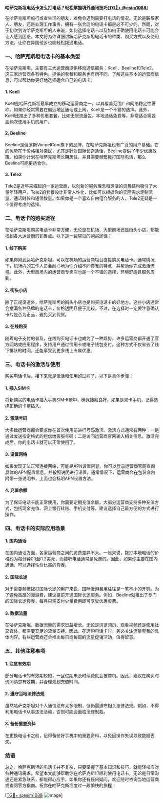 **哈萨克斯坦电话卡怎么打电话？轻松掌握境外通讯技巧[[TG💪+ @esim1088](https://t.me/s/esim1088)]**

在哈萨克斯坦旅行或者生活的朋友，难免会遇到需要打电话的情况。无论是联系家人、朋友，还是处理工作事务，拥有一张合适的电话卡都是必不可少的。然而，对于初次到访哈萨克斯坦的人来说，如何选择电话卡以及如何正确使用电话卡可能会让人感到困惑。本文将为你详细讲解哈萨克斯坦电话卡的种类、购买方式以及使用方法，让你在异国他乡也能轻松拨通电话。

### **一、哈萨克斯坦电话卡的基本类型**

在哈萨克斯坦，主要有三大运营商提供移动通信服务：Kcell、Beeline和Tele2。这三家运营商各有特色，提供的套餐和服务也有所不同。了解这些基本的运营商信息，可以帮助你更好地选择适合自己的电话卡。

#### **1. Kcell**
Kcell是哈萨克斯坦最早成立的移动运营商之一，以其覆盖范围广和网络稳定性著称。如果你经常需要在偏远地区通话或上网，Kcell是一个不错的选择。此外，Kcell还推出了多种优惠套餐，比如无限流量包、本地通话免费等，非常适合需要高频次使用手机的用户。

#### **2. Beeline**
Beeline是俄罗斯VimpelCom旗下的品牌，在哈萨克斯坦也有广泛的用户基础。它的优势在于价格相对亲民，尤其是针对国际长途通话，Beeline提供了不少优惠政策。如果你计划在哈萨克斯坦长期居住，并且需要频繁拨打国际电话，那么Beeline可能更适合你。

#### **3. Tele2**
Tele2是近年来崛起的一家运营商，以创新的服务理念和灵活的资费结构吸引了大量年轻用户。Tele2的套餐设计非常人性化，比如可以根据你的实际需求定制流量、通话时长和短信数量。如果你是一个喜欢自由组合服务的人，Tele2无疑是一个值得考虑的选择。

### **二、电话卡的购买途径**

在哈萨克斯坦购买电话卡非常方便，无论是在机场、大型商场还是街头小店，都能找到各大运营商的销售点。以下是一些常见的购买途径：

#### **1. 线下购买**
如果你刚到达哈萨克斯坦，可以在机场的运营商柜台直接购买电话卡。通常情况下，机场内的工作人员会耐心地为你介绍不同套餐的特点，并帮助你完成激活流程。此外，大型商场内的运营商专卖店也是一个不错的选择，环境舒适且服务周到。

#### **2. 街头小店**
除了正规渠道外，哈萨克斯坦的街头小店也是购买电话卡的好地方。这些小店通常会摆满各种品牌的电话卡，价格透明且便于比较。不过，在选择时一定要注意确认卡片是否为正品，避免买到假货。

#### **3. 在线购买**
随着电子支付的普及，在线购买电话卡也成为了一种趋势。许多运营商都开通了官方网站或应用程序，支持用户通过信用卡或电子钱包支付。这种方式不仅省去了线下排队的时间，还能享受到更多线上专属优惠。

### **三、电话卡的激活与使用**

购买电话卡后，接下来就是激活和使用的过程了。以下是具体步骤：

#### **1. 插入SIM卡**
将新购买的电话卡插入手机SIM卡槽中，确保接触良好。如果是双卡手机，记得选择正确的卡槽插入。

#### **2. 激活号码**
大多数运营商都会要求你在首次使用前进行号码激活。激活方式通常有两种：一是通过发送指定格式的短信给客服号码；二是访问运营商官网输入相关信息。激活完成后，你的电话卡就可以正常使用了。

#### **3. 设置网络**
如果发现无法正常连接网络，可能是APN设置问题。你可以登录运营商官网查询具体的APN配置信息，并按照说明进行设置。通常情况下，运营商会在包装盒内附带一张说明书，上面也会标明APN设置方法。

#### **4. 充值余额**
为了保证电话卡能正常使用，你需要定期充值余额。大部分运营商支持多种充值方式，包括现金充值、网上银行转账、手机支付等。建议选择自己最方便的方式进行操作。

### **四、电话卡的实际应用场景**

#### **1. 国内通话**
在国内通话方面，各家运营商之间的资费差异不大。一般来说，拨打本地电话的价格约为每分钟0.1至0.2美元，而接听电话通常是免费的。因此，如果你主要在国内通话，可以选择性价比高的套餐。

#### **2. 国际长途**
对于需要频繁拨打国际长途的用户来说，国际漫游费用往往是一笔不小的开销。为了避免高昂的漫游费，建议提前开通国际长途服务。例如，Beeline就推出了专门的国际长途套餐，每月只需支付少量费用即可享受优惠资费。

#### **3. 数据流量**
在哈萨克斯坦，数据流量的需求日益增长。无论是浏览网页、观看视频还是使用社交媒体，都需要充足的流量支持。因此，在选购电话卡时，务必关注流量套餐的具体内容。有些运营商还会推出每日或每周的流量促销活动，值得留意。

### **五、其他注意事项**

#### **1. 注意有效期**
部分电话卡的有效期较短，一旦过期未及时续费就会被停机。因此，建议在购买时询问清楚有效期，并合理规划充值时间。

#### **2. 遵守当地法律法规**
虽然哈萨克斯坦对个人通信没有太多限制，但仍需遵守相关法律法规。例如，不得利用电话卡从事违法活动，否则可能会面临法律制裁。

#### **3. 备份重要资料**
在更换电话卡之前，记得备份好手机中的重要资料，以免因操作失误导致数据丢失。

### **结语**

总之，哈萨克斯坦的电话卡并不复杂，只要掌握了基本知识和技巧，就能轻松应对各种通讯需求。希望本文能够帮助你在哈萨克斯坦顺利使用电话卡，无论是日常沟通还是紧急联系，都能得心应手。如果你还有任何疑问，欢迎随时咨询当地运营商或查阅官方指南。祝你在哈萨克斯坦度过一段愉快的旅程！

[[TG💪+ @esim1088](https://t.me/s/esim1088) ![Image](https://i.postimg.cc/4NQfJmqS/Snipaste-2025-05-13-00-14-12.png)]